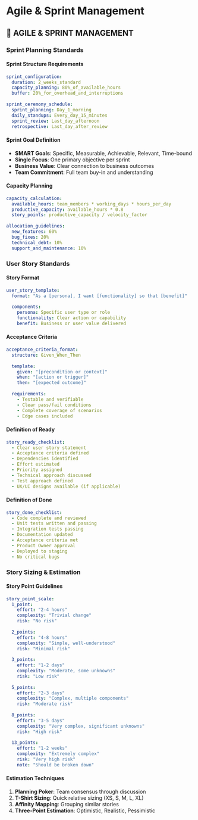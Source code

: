 <!-- version: shard-20250825154349 -->
<!-- last-updated: 2025-08-25T15:43:49Z -->
<!-- document-type: engineering-rule-shard -->
<!-- parent-document: consolidated-rules -->

# Agile & Sprint Management

## 🏃 **AGILE & SPRINT MANAGEMENT**

### **Sprint Planning Standards**

#### **Sprint Structure Requirements**
```yaml
sprint_configuration:
  duration: 2_weeks_standard
  capacity_planning: 80%_of_available_hours
  buffer: 20%_for_overhead_and_interruptions
  
sprint_ceremony_schedule:
  sprint_planning: Day_1_morning
  daily_standups: Every_day_15_minutes
  sprint_review: Last_day_afternoon
  retrospective: Last_day_after_review
```

#### **Sprint Goal Definition**
- **SMART Goals**: Specific, Measurable, Achievable, Relevant, Time-bound
- **Single Focus**: One primary objective per sprint
- **Business Value**: Clear connection to business outcomes
- **Team Commitment**: Full team buy-in and understanding

#### **Capacity Planning**
```yaml
capacity_calculation:
  available_hours: team_members * working_days * hours_per_day
  productive_capacity: available_hours * 0.8
  story_points: productive_capacity / velocity_factor
  
allocation_guidelines:
  new_features: 60%
  bug_fixes: 20%
  technical_debt: 10%
  support_and_maintenance: 10%
```

### **User Story Standards**

#### **Story Format**
```yaml
user_story_template:
  format: "As a [persona], I want [functionality] so that [benefit]"
  
  components:
    persona: Specific user type or role
    functionality: Clear action or capability
    benefit: Business or user value delivered
```

#### **Acceptance Criteria**
```yaml
acceptance_criteria_format:
  structure: Given_When_Then
  
  template:
    given: "[precondition or context]"
    when: "[action or trigger]"
    then: "[expected outcome]"
    
  requirements:
    - Testable and verifiable
    - Clear pass/fail conditions
    - Complete coverage of scenarios
    - Edge cases included
```

#### **Definition of Ready**
```yaml
story_ready_checklist:
  - Clear user story statement
  - Acceptance criteria defined
  - Dependencies identified
  - Effort estimated
  - Priority assigned
  - Technical approach discussed
  - Test approach defined
  - UX/UI designs available (if applicable)
```

#### **Definition of Done**
```yaml
story_done_checklist:
  - Code complete and reviewed
  - Unit tests written and passing
  - Integration tests passing
  - Documentation updated
  - Acceptance criteria met
  - Product Owner approval
  - Deployed to staging
  - No critical bugs
```

### **Story Sizing & Estimation**

#### **Story Point Guidelines**
```yaml
story_point_scale:
  1_point: 
    effort: "2-4 hours"
    complexity: "Trivial change"
    risk: "No risk"
    
  2_points:
    effort: "4-8 hours"
    complexity: "Simple, well-understood"
    risk: "Minimal risk"
    
  3_points:
    effort: "1-2 days"
    complexity: "Moderate, some unknowns"
    risk: "Low risk"
    
  5_points:
    effort: "2-3 days"
    complexity: "Complex, multiple components"
    risk: "Moderate risk"
    
  8_points:
    effort: "3-5 days"
    complexity: "Very complex, significant unknowns"
    risk: "High risk"
    
  13_points:
    effort: "1-2 weeks"
    complexity: "Extremely complex"
    risk: "Very high risk"
    note: "Should be broken down"
```

#### **Estimation Techniques**
1. **Planning Poker**: Team consensus through discussion
2. **T-Shirt Sizing**: Quick relative sizing (XS, S, M, L, XL)
3. **Affinity Mapping**: Grouping similar stories
4. **Three-Point Estimation**: Optimistic, Realistic, Pessimistic

